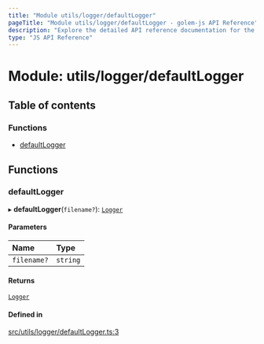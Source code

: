 ```yaml
---
title: "Module utils/logger/defaultLogger"
pageTitle: "Module utils/logger/defaultLogger - golem-js API Reference"
description: "Explore the detailed API reference documentation for the Module utils/logger/defaultLogger within the golem-js SDK for the Golem Network."
type: "JS API Reference"
---
```

# Module: utils/logger/defaultLogger

## Table of contents

### Functions

- [defaultLogger](utils_logger_defaultLogger#defaultlogger)

## Functions

### defaultLogger

▸ **defaultLogger**(`filename?`): [`Logger`](../interfaces/utils_logger_logger.Logger)

#### Parameters

| Name | Type |
| :------ | :------ |
| `filename?` | `string` |

#### Returns

[`Logger`](../interfaces/utils_logger_logger.Logger)

#### Defined in

[src/utils/logger/defaultLogger.ts:3](https://github.com/golemfactory/golem-js/blob/69e0610/src/utils/logger/defaultLogger.ts#L3)

